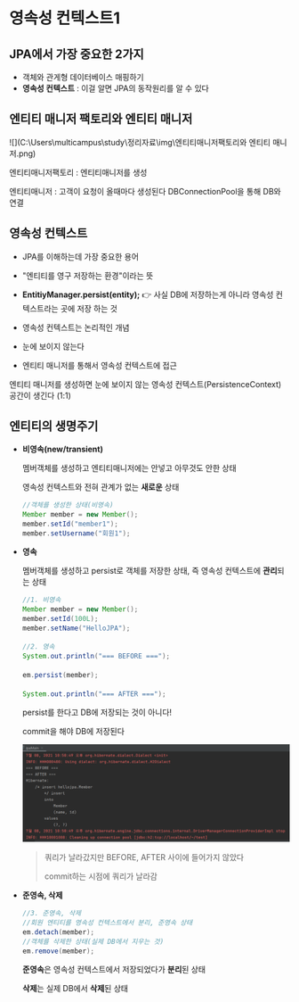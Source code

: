 # 영속성 컨텍스트1



## JPA에서 가장 중요한 2가지

- 객체와 관게형 데이터베이스 매핑하기
- **영속성 컨텍스트** : 이걸 알면 JPA의 동작원리를 알 수 있다



## 엔티티 매니저 팩토리와 엔티티 매니저 

![](C:\Users\multicampus\study\정리자료\img\엔티티매니저팩토리와 엔티티 매니저.png)

엔티티매니저팩토리 : 엔티티매니저를 생성 

엔티티매니저 : 고객이 요청이 올때마다 생성된다 DBConnectionPool을 통해 DB와 연결



## 영속성 컨텍스트

- JPA를 이해하는데 가장 중요한 용어
- "엔티티를 영구 저장하는 환경"이라는 뜻
- **EntitiyManager.persist(entity);** 👉 사실 DB에 저장하는게 아니라 영속성 컨텍스트라는 곳에 저장 하는 것

- 영속성 컨텍스트는 논리적인 개념
- 눈에 보이지 않는다
- 엔티티 매니저를 통해서 영속성 컨텍스트에 접근

엔티티 매니저를 생성하면 눈에 보이지 않는 영속성 컨텍스트(PersistenceContext) 공간이 생긴다 (1:1)



## 엔티티의 생명주기

- **비영속(new/transient)** 

  멤버객체를 생성하고 엔티티매니저에는 안넣고 아무것도 안한 상태

  영속성 컨텍스트와 전혀 관계가 없는 **새로운** 상태

  ```java
  //객체를 생성한 상태(비영속)
  Member member = new Member();
  member.setId("member1");
  member.setUsername("회원1");
  ```

- **영속**

  멤버객체를 생성하고 persist로 객체를 저장한 상태, 즉 영속성 컨텍스트에 **관리**되는 상태

  ```java
  //1. 비영속
  Member member = new Member();
  member.setId(100L);
  member.setName("HelloJPA");
  
  //2. 영속
  System.out.println("=== BEFORE ===");
  
  em.persist(member);
  
  System.out.println("=== AFTER ===");
  ```

  persist를 한다고 DB에 저장되는 것이 아니다! 

  commit을 해야 DB에 저장된다 

  ![영속성테스트](img/영속성테스트.png)

  > 쿼리가 날라갔지만 BEFORE, AFTER 사이에 들어가지 않았다
  >
  > commit하는 시점에 쿼리가 날라감

- **준영속, 삭제**

  ```java
  //3. 준영속, 삭제
  //회원 엔티티를 영속성 컨텍스트에서 분리, 준영속 상태
  em.detach(member);
  //객체를 삭제한 상태(실제 DB에서 지우는 것)
  em.remove(member);
  ```

  **준영속**은 영속성 컨텍스트에서 저장되었다가 **분리**된 상태

  **삭제**는 실제 DB에서 **삭제**된 상태

